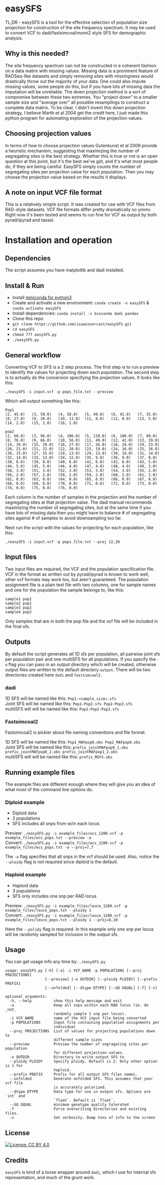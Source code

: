 # easySFS
TL;DR - easySFS is a tool for the effective selection of population size projection for construction of the site frequency spectrum. It may be used to convert VCF to dadi/fastsimcoal/momi2 style SFS for demographic analysis.

## Why is this needed?
The site frequency spectrum can not be constructed in a coherent fashion on a data matrix with missing values. Missing data is a prominent feature of RADSeq-like datasets and simply removing sites with missingness would drastically throw out the majority of your data. One could also impute missing values, some people do this, but if you have lots of missing data the imputation will be unreliable. The down projection method is a sort of compromise between these two extremes. You "project down" to a smaller sample size and "average over" all possible resamplings to construct a complete data matrix. To be clear, I didn't invent this down projection strategy, I believe Marth et al 2004 get the credit here, I just made this python program for automating exploration of the projection values.

## Choosing projection values
In terms of how to choose projection values Gutenkunst et al 2009 provide a heuristic mechanism, suggesting that maximizing the number of segregating sites is the best strategy. Whether this is true or not is an open question at this point, but it's the best we've got, and it's what most people do, if they are being careful. EasySFS simply counts the number of segregating sites per projection value for each population. Then you may choose the projection value based on the results it displays.

## A note on input VCF file format
This is a relatively simple script. It was created for use with VCF files from RAD-style datasets. VCF file formats differ pretty dramatically so ymmv. Right now it's been tested and seems to run fine for VCF as output by both pyrad/ipyrad and tassel. 

# Installation and operation

## Dependencies
The script assumes you have matplotlib and dadi installed.

## Install & Run
* Install [miniconda for python3](https://docs.conda.io/en/latest/miniconda.html)
* Create and activate a new environment: `conda create -n easySFS` & `conda activate easySFS`
* Install dependencies: `conda install -c bioconda dadi pandas`
* Clone this repo
 * `git clone https://github.com/isaacovercast/easySFS.git`
* `cd easySFS`
* `chmod 777 easySFS.py`
* `./easySFS.py`

## General workflow
Converting VCF to SFS is a 2 step process. The first step is to run a preview to identify the values for projecting down each population. The second step is to actually do the conversion specifying the projection values. It looks like this:

`./easySFS -i input.vcf -p pops_file.txt --preview`

Which will output something like this:
```
Pop1
(2, 45.0)   (3, 59.0)   (4, 58.0)   (5, 49.0)   (6, 41.0)   (7, 35.0)   (8, 27.0)   (9, 20.0)   (10, 13.0)  (11, 8.0)   (12, 8.0)   (13, 5.0)   (14, 2.0)   (15, 2.0)   (16, 1.0)   

pop2
(2, 68.0)   (3, 96.0)   (4, 106.0)  (5, 110.0)  (6, 108.0)  (7, 89.0)   (8, 76.0)   (9, 66.0)   (10, 56.0)  (11, 49.0)  (12, 42.0)  (13, 39.0)  (14, 34.0)  (15, 29.0)  (16, 27.0)  (17, 26.0)  (18, 24.0)  (19, 23.0)  (20, 21.0)  (21, 22.0)  (22, 20.0)  (23, 19.0)  (24, 16.0)  (25, 16.0)  (26, 15.0)  (27, 15.0)  (28, 13.0)  (29, 13.0)  (30, 14.0)  (31, 14.0)  (32, 14.0)  (33, 13.0)  (34, 12.0)  (35, 9.0)   (36, 9.0)   (37, 8.0)   (38, 8.0)   (39, 8.0)   (40, 6.0)   (41, 6.0)   (42, 6.0)   (43, 5.0)   (44, 5.0)   (45, 5.0)   (46, 4.0)   (47, 4.0)   (48, 4.0)   (49, 3.0)   (50, 3.0)   (51, 3.0)   (52, 3.0)   (53, 3.0)   (54, 3.0)   (55, 2.0)   (56, 2.0)   (57, 2.0)   (58, 2.0)   (59, 2.0)   (60, 2.0)   (61, 2.0)   (62, 0.0)   (63, 0.0)   (64, 0.0)   (65, 0.0)   (66, 0.0)   (67, 0.0)   (68, 0.0)   (69, 0.0)   (70, 0.0)   (71, 0.0)   (72, 0.0)   (73, 0.0)   (74, 0.0)   (75, 0.0)   (76, 0.0)
```
Each column is the number of samples in the projection and the number of segregating sites at that projection value.
The dadi manual recommends maximizing the number of segregating sites, but at the same time if you have lots of missing data then you might have to balance # of segregating sites against # of samples to avoid downsampling too far.

Next run the script with the values for projecting for each population, like this:

`./easySFS -i input.vcf -p pops_file.txt --proj 12,20`

## Input files
Two input files are required, the VCF and the population specification file. VCF in the format as written out by pyrad/ipyrad is known to work well, other vcf formats may work too, but aren't guaranteed. The population assignment file is a plain text file with two columns, one for sample names and one for the population the sample belongs to, like this:

```
sample1 pop1
sample2 pop1
sample3 pop2
sample4 pop2
```

Only samples that are in both the pop file and the vcf file will be included in the final sfs.
## Outputs
By default the script generates all 1D sfs per population, all pairwise joint sfs per population pair and one multiSFS for all populations. If you specify the `-o` flag you can pass in an output directory which will be created, otherwise output files are written to the default directory `output`. There will be two directories created here `dadi` and `fastsimcoal2`.

### dadi
1D SFS will be named like this: `Pop1-<sample_size>.sfs`<br>
Joint SFS will be named like this: `Pop1-Pop2.sfs Pop2-Pop3.sfs`<br>
multiSFS will will be named like this: `Pop1-Pop2-Pop3.sfs`

### Fastsimcoal2
Fastsimcoal2 is pickier about file naming conventions and file format.

1D SFS will be named like this: `Pop1_MAFpop0.obs Pop2_MAFpop0.obs`<br>
Joint SFS will be named like this: `prefix_jointMAFpop0_1.obs prefix_jointMAFpop0_2.obs prefix_jointMAFpop1_2.obs`<br>
multiSFS will will be named like this: `prefix_MSFS.obs`

## Running example files
The example files are different enough where they will give you an idea of what most of the command line options do.

### Diploid example
* Diploid data
* 2 populations
* SFS includes all snps from w/in each locus

Preview: `./easySFS.py -i example_files/wcs_1200.vcf -p example_files/wcs_pops.txt --preview -a`<br>
Convert: `./easySFS.py -i example_files/wcs_1200.vcf -p example_files/wcs_pops.txt -a --proj=7,7`

The `-a` flag specifies that all snps in the vcf should be used. Also, notice the `--ploidy` 
flag is not required since diploid is the default.

### Haploid example
* Haploid data
* 3 populations
* SFS only includes one snp per RAD locus

Preview: `./easySFS.py -i example_files/leuco_1200.vcf -p example_files/leuco_pops.txt --ploidy 1`<br>
Convert: `./easySFS.py -i example_files/leuco_1200.vcf -p example_files/leuco_pops.txt --ploidy 1 --proj=8,10`

Here the `--polidy` flag is required. In this example only one snp per locus
will be randomly sampled for inclusion in the output sfs.

## Usage
You can get usage info any time by: `./easySFS.py`
```
usage: easySFS.py [-h] [-a] -i VCF_NAME -p POPULATIONS [--proj PROJECTIONS]
                  [--preview] [-o OUTDIR] [--ploidy PLOIDY] [--prefix PREFIX]
                  [--unfolded] [--dtype DTYPE] [--GQ GQUAL] [-f] [-v]

optional arguments:
  -h, --help          show this help message and exit
  -a                  Keep all snps within each RAD locus (ie. do _not_
                      randomly sample 1 snp per locus).
  -i VCF_NAME         name of the VCF input file being converted
  -p POPULATIONS      Input file containing population assignments per
                      individual
  --proj PROJECTIONS  List of values for projecting populations down to
                      different sample sizes
  --preview           Preview the number of segragating sites per population
                      for different projection values.
  -o OUTDIR           Directory to write output SFS to
  --ploidy PLOIDY     Specify ploidy. Default is 2. Only other option is 1 for
                      haploid.
  --prefix PREFIX     Prefix for all output SFS files names.
  --unfolded          Generate unfolded SFS. This assumes that your vcf file
                      is accurately polarized.
  --dtype DTYPE       Data type for use in output sfs. Options are `int` and
                      `float`. Default is `float`.
  --GQ GQUAL          minimum genotype quality tolerated
  -f                  Force overwriting directories and existing files.
  -v                  Set verbosity. Dump tons of info to the screen
```

## License
[![License: CC BY 4.0](https://img.shields.io/badge/License-CC%20BY%204.0-lightgrey.svg)](https://creativecommons.org/licenses/by/4.0/)

## Credits
`easySFS` is kind of a loose wrapper around `dadi`, which I use for internal sfs representation, and much of the grunt work.
